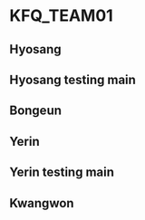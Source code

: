 # KFQ_TEAM01

## Hyosang
## Hyosang testing main


## Bongeun


## Yerin
## Yerin testing main


## Kwangwon